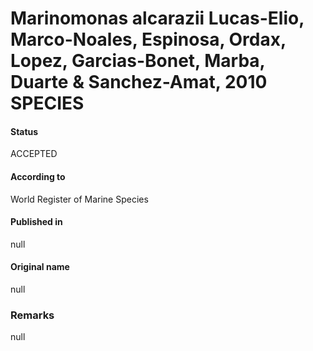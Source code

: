 Marinomonas alcarazii Lucas-Elio, Marco-Noales, Espinosa, Ordax, Lopez, Garcias-Bonet, Marba, Duarte & Sanchez-Amat, 2010 SPECIES
=======

#### Status
ACCEPTED

#### According to
World Register of Marine Species

#### Published in
null

#### Original name
null

### Remarks
null